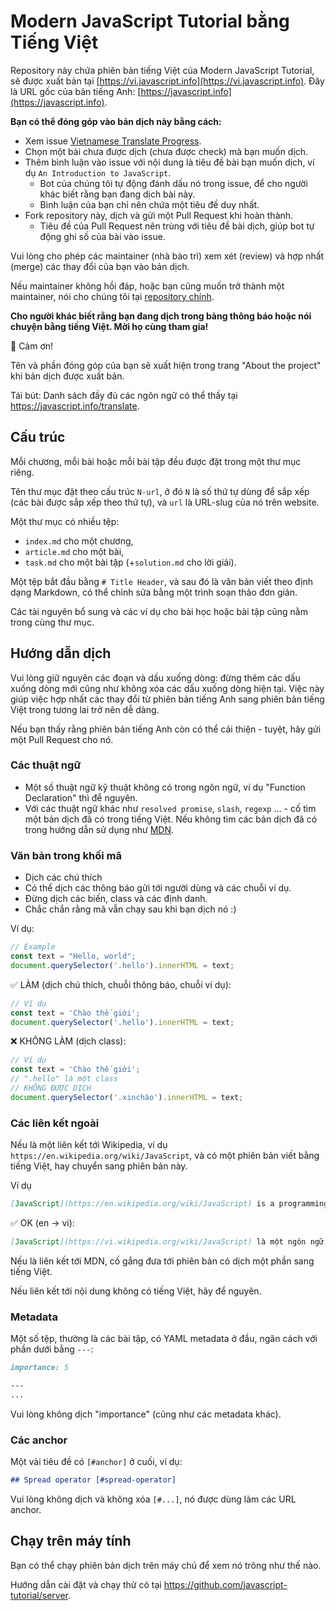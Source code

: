 # Modern JavaScript Tutorial bằng Tiếng Việt

Repository này chứa phiên bản tiếng Việt của Modern JavaScript Tutorial, sẽ được xuất bản tại [https://vi.javascript.info](https://vi.javascript.info). Đây là URL gốc của bản tiếng Anh: [https://javascript.info](https://javascript.info).

**Bạn có thể đóng góp vào bản dịch này bằng cách:**

- Xem issue [Vietnamese Translate Progress](https://github.com/javascript-tutorial/vi.javascript.info/issues/1).
- Chọn một bài chưa được dịch (chưa được check) mà bạn muốn dịch.
- Thêm bình luận vào issue với nội dung là tiêu đề bài bạn muốn dịch, ví dụ `An Introduction to JavaScript`.
    - Bot của chúng tôi tự động đánh dấu nó trong issue, để cho người khác biết rằng bạn đang dịch bài này.
    - Bình luận của bạn chỉ nên chứa một tiêu đề duy nhất.
- Fork repository này, dịch và gửi một Pull Request khi hoàn thành.
    - Tiêu đề của Pull Request nên trùng với tiêu đề bài dịch, giúp bot tự động ghi số của bài vào issue.

Vui lòng cho phép các maintainer (nhà bào trì) xem xét (review) và hợp nhất (merge) các thay đổi của bạn vào bản dịch.

Nếu maintainer không hồi đáp, hoặc bạn cũng muốn trở thành một maintainer, nói cho chúng tôi tại [repository chính](https://github.com/javascript-tutorial/en.javascript.info/issues/new).

**Cho người khác biết rằng bạn đang dịch trong bảng thông báo hoặc nói chuyện bằng tiếng Việt. Mời họ cùng tham gia!**

🎉 Cảm ơn!

Tên và phần đóng góp của bạn sẽ xuất hiện trong trang "About the project" khi bản dịch được xuất bản.

Tái bút: Danh sách đầy đủ các ngôn ngữ có thể thấy tại <https://javascript.info/translate>.

## Cấu trúc

Mỗi chương, mỗi bài hoặc mỗi bài tập đều được đặt trong một thư mục riêng.

Tên thư mục đặt theo cấu trúc `N-url`, ở đó `N` là số thứ tự dùng để sắp xếp (các bài được sắp xếp theo thứ tự), và `url` là URL-slug của nó trên website.

Một thư mục có nhiều tệp:

- `index.md` cho một chương,
- `article.md` cho một bài,
- `task.md` cho một bài tập (+`solution.md` cho lời giải).

Một tệp bắt đầu bằng `# Title Header`, và sau đó là văn bản viết theo định dạng Markdown, có thể chỉnh sửa bằng một trình soạn thảo đơn giản.

Các tài nguyên bổ sung và các ví dụ cho bài học hoặc bài tập cũng nằm trong cùng thư mục.

## Hướng dẫn dịch

Vui lòng giữ nguyên các đoạn và dấu xuống dòng: đừng thêm các dấu xuống dòng mới cũng như không xóa các dấu xuống dòng hiện tại. Việc này giúp việc hợp nhất các thay đổi từ phiên bản tiếng Anh sang phiên bản tiếng Việt trong tương lai trở nên dễ dàng.

Nếu bạn thấy rằng phiên bản tiếng Anh còn có thể cải thiện - tuyệt, hãy gửi một Pull Request cho nó.

### Các thuật ngữ

- Một số thuật ngữ kỹ thuật không có trong ngôn ngữ, ví dụ "Function Declaration" thì để nguyên.
- Với các thuật ngữ khác như `resolved promise`, `slash`, `regexp` ... - cố tìm một bản dịch đã có trong tiếng Việt. Nếu không tìm các bản dịch đã có trong hướng dẫn sử dụng như [MDN](https://developer.mozilla.org/en-US/).

### Văn bản trong khối mã

- Dịch các chú thích
- Có thể dịch các thông báo gửi tới người dùng và các chuỗi ví dụ.
- Đừng dịch các biến, class và các định danh.
- Chắc chắn rằng mã vẫn chạy sau khi bạn dịch nó :)

Ví dụ:

```js
// Example
const text = "Hello, world";
document.querySelector('.hello').innerHTML = text;
```

✅ LÀM (dịch chú thích, chuỗi thông báo, chuỗi ví dụ):

```js
// Ví dụ
const text = 'Chào thế giới';
document.querySelector('.hello').innerHTML = text;
```

❌ KHÔNG LÀM (dịch class):

```js
// Ví dụ
const text = 'Chào thế giới';
// ".hello" là một class
// KHÔNG ĐƯỢC DỊCH
document.querySelector('.xinchào').innerHTML = text;
```

### Các liên kết ngoài

Nếu là một liên kết tới Wikipedia, ví dụ `https://en.wikipedia.org/wiki/JavaScript`, và có một phiên bản viết bằng tiếng Việt, hay chuyển sang phiên bản này.

Ví dụ

```md
[JavaScript](https://en.wikipedia.org/wiki/JavaScript) is a programming language.
```

✅ OK (en -> vi):

```md
[JavaScript](https://vi.wikipedia.org/wiki/JavaScript) là một ngôn ngữ lập trình.
```

Nếu là liên kết tới MDN, cố gắng đưa tới phiên bản có dịch một phần sang tiếng Việt.

Nếu liên kết tới nội dung không có tiếng Việt, hãy để nguyên.

### Metadata

Một số tệp, thường là các bài tập, có YAML metadata ở đầu, ngăn cách với phần dưới bằng `---`:

```md
importance: 5

---
...
```

Vui lòng không dịch "importance" (cũng như các metadata khác).

### Các anchor

Một vài tiêu đề có `[#anchor]` ở cuối, ví dụ:

```md
## Spread operator [#spread-operator]
```

Vui lòng không dịch và không xóa `[#...]`, nó được dùng làm các URL anchor.

## Chạy trên máy tính

Bạn có thể chạy phiên bản dịch trên máy chủ để xem nó trông như thế nào.

Hướng dẫn cài đặt và chạy thử có tại <https://github.com/javascript-tutorial/server>.
